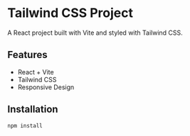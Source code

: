 # Tailwind CSS Project

A React project built with Vite and styled with Tailwind CSS.

## Features
- React + Vite
- Tailwind CSS
- Responsive Design

## Installation
```bash
npm install

